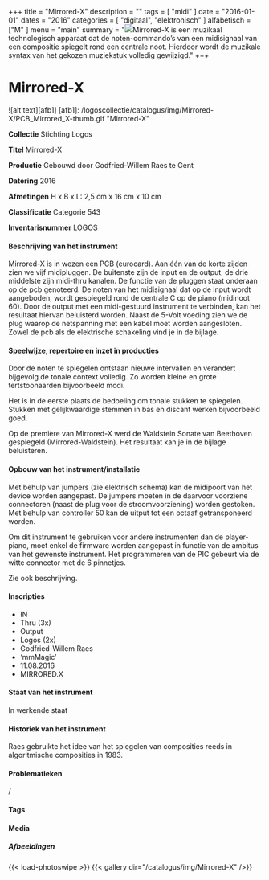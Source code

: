 ﻿+++
title = "Mirrored-X"
description = ""
tags = [
    "midi"
]
date = "2016-01-01"
dates = "2016"
categories = [
    "digitaal", "elektronisch"
]
alfabetisch = ["M"
]
menu = "main"
summary = "<a href='/logoscollectie/catalogus/2016/mirrored-x'><img src='/logoscollectie/catalogus/img/Mirrored-X/PCB_Mirrored_X-thumb.gif'></a>Mirrored-X is een muzikaal technologisch apparaat dat de noten-commando’s van een midisignaal van een compositie spiegelt rond een centrale noot. Hierdoor wordt de muzikale syntax van het gekozen muziekstuk volledig gewijzigd."
+++

# Mirrored-X

![alt text][afb1]
[afb1]: /logoscollectie/catalogus/img/Mirrored-X/PCB_Mirrored_X-thumb.gif "Mirrored-X"

**Collectie**
Stichting Logos

**Titel**
Mirrored-X

**Productie**
Gebouwd door Godfried-Willem Raes te Gent

**Datering**
2016

**Afmetingen**
H x B x L: 2,5 cm x 16 cm x 10 cm

**Classificatie**
Categorie 543

**Inventarisnummer**
LOGOS

#### Beschrijving van het instrument
Mirrored-X is in wezen een PCB (eurocard). Aan één van de korte zijden zien we vijf midipluggen. De buitenste zijn de input en de output, de drie middelste zijn midi-thru kanalen. De functie van de pluggen staat onderaan op de pcb genoteerd. 
De noten van het midisignaal dat op de input wordt aangeboden, wordt gespiegeld rond de centrale C op de piano (midinoot 60). Door de output met een midi-gestuurd instrument te verbinden, kan het resultaat hiervan beluisterd worden. 
Naast de 5-Volt voeding zien we de plug waarop de netspanning met een kabel moet worden aangesloten. Zowel de pcb als de elektrische schakeling vind je in de bijlage.

#### Speelwijze, repertoire en inzet in producties
Door de noten te spiegelen ontstaan nieuwe intervallen en verandert bijgevolg de tonale context volledig. Zo worden kleine en grote tertstoonaarden bijvoorbeeld modi. 

Het is in de eerste plaats de bedoeling om tonale stukken te spiegelen. Stukken met gelijkwaardige stemmen in bas en discant werken bijvoorbeeld goed.

Op de première van Mirrored-X werd de Waldstein Sonate van Beethoven gespiegeld (Mirrored-Waldstein). Het resultaat kan je in de bijlage beluisteren.

#### Opbouw van het instrument/installatie
Met behulp van jumpers (zie elektrisch schema) kan de midipoort van het device worden aangepast. De jumpers moeten in de daarvoor voorziene connectoren (naast de plug voor de stroomvoorziening) worden gestoken. Met behulp van controller 50 kan de uitput tot een octaaf getransponeerd worden.

Om dit instrument te gebruiken voor andere instrumenten dan de player-piano, moet enkel de firmware worden aangepast in functie van de ambitus van het gewenste instrument. Het programmeren van de PIC gebeurt via de witte connector met de 6 pinnetjes.

Zie ook beschrijving.

#### Inscripties
- IN
- Thru (3x)
- Output
- Logos (2x)
- Godfried-Willem Raes
- ‘mmMagic’
- 11.08.2016
- MIRRORED.X

#### Staat van het instrument
In werkende staat

#### Historiek van het instrument
Raes gebruikte het idee van het spiegelen van composities reeds in algoritmische composities in 1983.

#### Problematieken
/

#### Tags


#### Media
##### Afbeeldingen
{{< load-photoswipe >}}
{{< gallery dir="/catalogus/img/Mirrored-X" />}}
